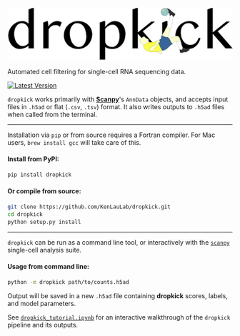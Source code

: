 ![alt text](data/dropkick_logo.png)

Automated cell filtering for single-cell RNA sequencing data.

[![Latest Version][pypi-image]][pypi-url]

`dropkick` works primarily with [**Scanpy**](https://icb-scanpy.readthedocs-hosted.com/en/stable/)'s `AnnData` objects, and accepts input files in `.h5ad` or flat (`.csv`, `.tsv`) format. It also writes outputs to `.h5ad` files when called from the terminal.

---
Installation via `pip` or from source requires a Fortran compiler. For Mac users, `brew install gcc` will take care of this.

#### Install from PyPI:
```bash
pip install dropkick
```

#### Or compile from source:
```bash
git clone https://github.com/KenLauLab/dropkick.git
cd dropkick
python setup.py install
```

---
`dropkick` can be run as a command line tool, or interactively with the [`scanpy`](https://icb-scanpy.readthedocs-hosted.com/en/stable/) single-cell analysis suite.

#### Usage from command line:
```bash
python -m dropkick path/to/counts.h5ad
```

Output will be saved in a new `.h5ad` file containing __dropkick__ scores, labels, and model parameters.

See [`dropkick_tutorial.ipynb`](dropkick_tutorial.ipynb) for an interactive walkthrough of the `dropkick` pipeline and its outputs.

[pypi-image]: https://img.shields.io/pypi/v/dropkick
[pypi-url]: https://pypi.python.org/pypi/dropkick/
